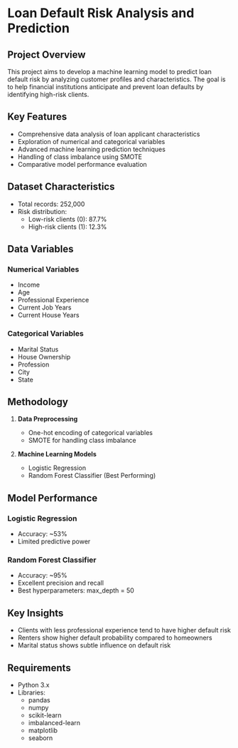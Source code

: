 # Loan Default Risk Analysis and Prediction

## Project Overview
This project aims to develop a machine learning model to predict loan default risk by analyzing customer profiles and characteristics. The goal is to help financial institutions anticipate and prevent loan defaults by identifying high-risk clients.

## Key Features
- Comprehensive data analysis of loan applicant characteristics
- Exploration of numerical and categorical variables
- Advanced machine learning prediction techniques
- Handling of class imbalance using SMOTE
- Comparative model performance evaluation

## Dataset Characteristics
- Total records: 252,000
- Risk distribution:
  - Low-risk clients (0): 87.7%
  - High-risk clients (1): 12.3%

## Data Variables
### Numerical Variables
- Income
- Age
- Professional Experience
- Current Job Years
- Current House Years

### Categorical Variables
- Marital Status
- House Ownership
- Profession
- City
- State

## Methodology
1. **Data Preprocessing**
   - One-hot encoding of categorical variables
   - SMOTE for handling class imbalance

2. **Machine Learning Models**
   - Logistic Regression
   - Random Forest Classifier (Best Performing)

## Model Performance
### Logistic Regression
- Accuracy: ~53%
- Limited predictive power

### Random Forest Classifier
- Accuracy: ~95%
- Excellent precision and recall
- Best hyperparameters: max_depth = 50

## Key Insights
- Clients with less professional experience tend to have higher default risk
- Renters show higher default probability compared to homeowners
- Marital status shows subtle influence on default risk

## Requirements
- Python 3.x
- Libraries: 
  - pandas
  - numpy
  - scikit-learn
  - imbalanced-learn
  - matplotlib
  - seaborn